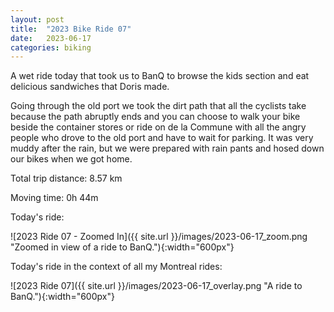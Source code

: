 ```yaml
---
layout: post
title:  "2023 Bike Ride 07"
date:   2023-06-17
categories: biking
---
```


A wet ride today that took us to BanQ to browse the kids section and eat delicious sandwiches that Doris made. 

Going through the old port we took the dirt path that all the cyclists take because the path abruptly ends and you can choose to walk your bike beside the container stores or ride on de la Commune with all the angry people who drove to the old port and have to wait for parking. It was very muddy after the rain, but we were prepared with rain pants and hosed down our bikes when we got home.

Total trip distance: 8.57 km

Moving time: 0h 44m

Today's ride:

![2023 Ride 07 - Zoomed In]({{ site.url }}/images/2023-06-17_zoom.png "Zoomed in view of a ride to BanQ."){:width="600px"}

Today's ride in the context of all my Montreal rides:

![2023 Ride 07]({{ site.url }}/images/2023-06-17_overlay.png "A ride to BanQ."){:width="600px"}
